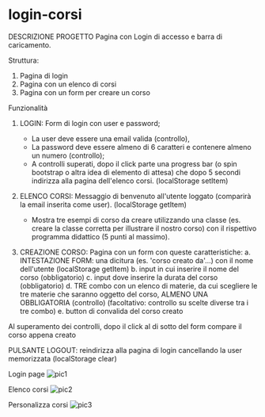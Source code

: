 # login-corsi

DESCRIZIONE PROGETTO 
Pagina con Login di accesso e barra di caricamento. 

Struttura:
1) Pagina di login
2) Pagina con un elenco di corsi
3) Pagina con un form per creare un corso

Funzionalità 
1) LOGIN: Form di login con user e password;  
     - La user deve essere una email valida (controllo), 
     - La password deve essere almeno di 6 caratteri e contenere almeno un numero (controllo); 
     - A controlli superati, dopo il click parte una progress bar (o spin bootstrap o altra idea di elemento di attesa) che dopo 5 secondi indirizza alla pagina dell'elenco corsi. (localStorage setItem)

2) ELENCO CORSI: Messaggio di benvenuto all'utente loggato (comparirà la email inserita come user). (localStorage getItem)
    - Mostra tre esempi di corso da creare utilizzando una classe (es. creare la classe corretta per illustrare il nostro corso) con il rispettivo programma didattico (5 punti al massimo).

3) CREAZIONE CORSO: Pagina con un form con queste caratteristiche:
    a. INTESTAZIONE FORM: una dicitura (es. 'corso creato da'...) con il nome dell'utente (localStorage getItem)
    b. input in cui inserire il nome del corso (obbligatorio)
    c. input dove inserire la durata del corso (obbligatorio)
    d. TRE combo con un elenco di materie, da cui scegliere le tre materie che saranno oggetto del corso, ALMENO UNA OBBLIGATORIA (controllo) (facoltativo: controllo su scelte diverse tra i tre combo)
    e. button di convalida del corso creato
    
Al superamento dei controlli, dopo il click al di sotto del form compare il corso appena creato

PULSANTE LOGOUT: reindirizza alla pagina di login cancellando la user memorizzata (localStorage clear)


Login page
![pic1](https://user-images.githubusercontent.com/98649610/162701261-5869e522-43db-4167-8a5d-29cd32813eeb.JPG)

Elenco corsi
![pic2](https://user-images.githubusercontent.com/98649610/162701277-c523ed10-8d49-48f4-aeaa-3a872f2e86d8.JPG)

Personalizza corsi
![pic3](https://user-images.githubusercontent.com/98649610/162701326-29e9db06-7e2d-49b4-87c6-8142f7a607be.JPG)



